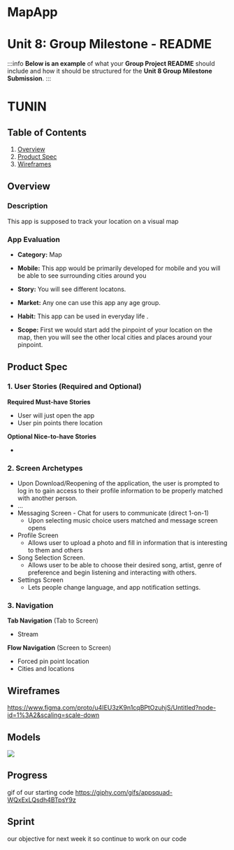 # MapApp
Unit 8: Group Milestone - README
===

:::info
**Below is an example** of what your **Group Project README** should include and how it should be structured for the **Unit 8 Group Milestone Submission**.
:::

# TUNIN

## Table of Contents
1. [Overview](#Overview)
1. [Product Spec](#Product-Spec)
1. [Wireframes](#Wireframes)

## Overview
### Description
This app is supposed to track your location on a visual map

### App Evaluation
- **Category:** Map
- **Mobile:** This app would be primarily developed for mobile and you will be able to see surrounding cities around you

- **Story:**  You will see different locatons.
- **Market:** Any one can use this app any age group.
- **Habit:** This app can be used in everyday life .
- **Scope:** First we would start add the pinpoint of your location on the map, then you will see the other local cities and places around your pinpoint.

## Product Spec
### 1. User Stories (Required and Optional)

**Required Must-have Stories**

* User will just open the app
* User pin points there location


**Optional Nice-to-have Stories**

*

### 2. Screen Archetypes


   * Upon Download/Reopening of the application, the user is prompted to log in to gain access to their profile information to be properly matched with another person. 
   * ...
* Messaging Screen - Chat for users to communicate (direct 1-on-1)
   * Upon selecting music choice users matched and message screen opens
* Profile Screen 
   * Allows user to upload a photo and fill in information that is interesting to them and others
* Song Selection Screen.
   * Allows user to be able to choose their desired song, artist, genre of preference and begin listening and interacting with others.
* Settings Screen
   * Lets people change language, and app notification settings.

### 3. Navigation

**Tab Navigation** (Tab to Screen)

* Stream



**Flow Navigation** (Screen to Screen)
* Forced pin point location
* Cities and locations

## Wireframes
https://www.figma.com/proto/u4IEU3zK9n1cqBPtOzuhjS/Untitled?node-id=1%3A2&scaling=scale-down

## Models
![](https://i.imgur.com/sJbZBgZ.jpg)


## Progress
gif of our starting code
https://giphy.com/gifs/appsquad-WQxExLQsdh4BTpsY9z

## Sprint
our objective for next week it so continue to work on our code










